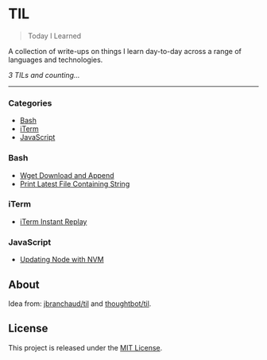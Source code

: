 # TIL

> Today I Learned

A collection of write-ups on things I learn day-to-day across a range of languages and technologies.

_3 TILs and counting&hellip;_

---

### Categories

* [Bash](#bash)
* [iTerm](#iterm)
* [JavaScript](#javascript)

### Bash

- [Wget Download and Append](bash/wget-download-and-append.md)
- [Print Latest File Containing String](/bash/less-and-grep.md)

### iTerm

- [iTerm Instant Replay](iterm/instant-replay.md)

### JavaScript

- [Updating Node with NVM](javascript/nvm-update.md)

## About

Idea from: [jbranchaud/til](https://github.com/jbranchaud/til) and [thoughtbot/til](https://github.com/thoughtbot/til).

## License

This project is released under the [MIT License](http://www.opensource.org/licenses/MIT).

